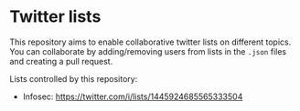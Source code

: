 # Twitter lists

This repository aims to enable collaborative twitter lists on different topics. You can collaborate by adding/removing users from lists in the `.json` files and creating a pull request.

Lists controlled by this repository:
  - Infosec: https://twitter.com/i/lists/1445924685565333504